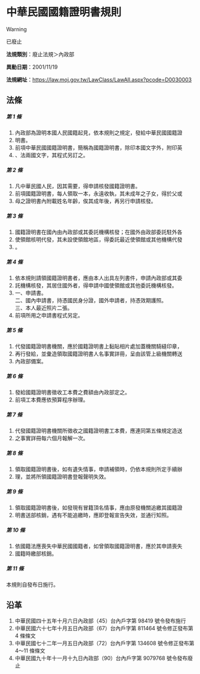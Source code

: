 # 中華民國國籍證明書規則


> [!WARNING]
> 已廢止


**法規類別**：廢止法規＞內政部

**異動日期**：2001/11/19  

**法規網址**：https://law.moj.gov.tw/LawClass/LawAll.aspx?pcode=D0030003



## 法條
##### 第 1 條
1. 內政部為證明本國人民國籍起見，依本規則之規定，發給中華民國國籍證
1. 明書。
1. 前項中華民國國籍證明書，簡稱為國籍證明書，除印本國文字外，附印英
1. 、法兩國文字，其程式另訂之。

##### 第 2 條
1. 凡中華民國人民，因其需要，得申請核發國籍證明書。
1. 前項國籍證明書，每人領取一本，永遠收執，其未成年之子女，得於父或
1. 母之證明書內附載姓名年齡，俟其成年後，再另行申請核發。

##### 第 3 條
1. 國籍證明書在國內由內政部或其委託機構核發；在國外由政部委託駐外各
1. 使領館核明代發，其未設使領館地區，得委託最近使領館或其他機構代發
1. 。

##### 第 4 條
1. 依本規則請領國籍證明書者，應由本人出具左列書件，申請內政部或其委
1. 託機構核發，其居住國外者，得申請中國使領館或其他委託機構核發。
1. 一、申請書。  
二、國內申請書，持憑國民身分證，國外申請者，持憑效期護照。  
三、本人最近照片二張。
1. 前項所用之申請書程式另定。

##### 第 5 條
1. 代發國籍證明書機關，應於國籍證明書上黏貼相片處加蓋機關騎縫印章，
1. 再行發給，並彙造領取國籍證明書人名事實詳冊，呈由該管上級機關轉送
1. 內政部備案。

##### 第 6 條
1. 發給國籍證明書徵收工本費之費額由內政部定之。
1. 前項工本費應依預算程序辦理。

##### 第 7 條
1. 代發國籍證明書機關所徵收之國籍證明書工本費，應連同第五條規定造送
1. 之事實詳冊每六個月報解一次。

##### 第 8 條
1. 領取國籍證明書後，如有遺失情事，申請補領時，仍依本規則所定手續辦
1. 理，並將所領國籍證明書登報聲明失效。

##### 第 9 條
1. 領取國籍證明書後，如發現有冒籍頂名情事，應由原發機關追繳其國籍證
1. 明書送部核銷，遇有不能追繳時，應即登報宣告失效，並通行知照。

##### 第 10 條
1. 依國籍法應喪失中華民國國籍者，如曾領取國籍證明書，應於其申請喪失
1. 國籍時繳部核銷。

##### 第 11 條
本規則自發布日施行。

## 沿革
1. 中華民國四十五年十月六日內政部（45）台內戶字第 98419  號令發布施行
1. 中華民國六十七年十月五日內政部（67）台內戶字第 811464 號令修正發布第 4  條條文
1. 中華民國七十二年一月五日內政部（72）台內戶字第 134608 號令修正發布第 4～11  條條文
1. 中華民國九十年十一月十九日內政部（90）台內戶字第 9079768  號令發布廢止
